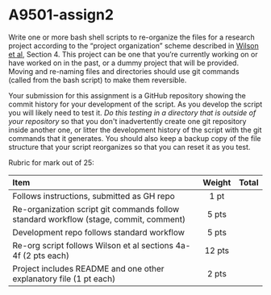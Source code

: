 # A9501-assign2

Write one or more bash shell scripts to re-organize the files for a research project according to the “project organization” scheme described in [Wilson et al](https://arxiv.org/abs/1609.00037), Section 4. This project can be one that you’re currently working on or have worked on in the past, or a dummy project that will be provided. Moving and re-naming files and directories should use git commands (called from the bash script) to make them reversible.

Your submission for this assignment is a GitHub repository showing the commit history for your development of the script. As you develop the script you will likely need to test it.  _Do this testing in a directory that is outside of your repository_ so that you don't inadvertently create one git repository inside another one, or litter the development history of the script with the git commands that it generates. You should also keep a backup copy of the file structure that your script reorganizes so that you can reset it as you test.

Rubric for mark out of 25:

| Item       | Weight     | Total    |
| :------------- | :----------: | -----------: |
| Follows instructions, submitted as GH repo| 1 pt  |    |
| Re-organization script git commands follow standard workflow (stage, commit, comment)| 5 pts  |    |
| Development repo follows standard workflow | 5 pts  |    |
|Re-org script follows Wilson et al sections 4a-4f (2 pts each)| 12 pts |  |
| Project includes README and one other explanatory file (1 pt each) |  2 pts |  |
